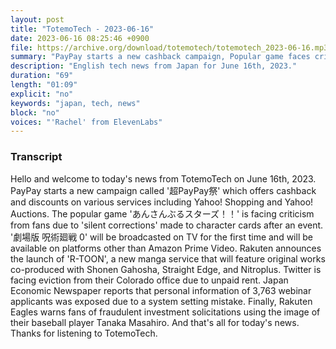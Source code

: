 ```yaml
---
layout: post
title: "TotemoTech - 2023-06-16"
date: 2023-06-16 08:25:46 +0900
file: https://archive.org/download/totemotech/totemotech_2023-06-16.mp3
summary: "PayPay starts a new cashback campaign, Popular game faces criticism due to 'silent corrections' to character cards, & more…"
description: "English tech news from Japan for June 16th, 2023."
duration: "69"
length: "01:09"
explicit: "no"
keywords: "japan, tech, news"
block: "no"
voices: "'Rachel' from ElevenLabs"
---
```


### Transcript

Hello and welcome to today's news from TotemoTech on June 16th, 2023. PayPay starts a new campaign called '超PayPay祭' which offers cashback and discounts on various services including Yahoo! Shopping and Yahoo! Auctions. The popular game 'あんさんぶるスターズ！！' is facing criticism from fans due to 'silent corrections' made to character cards after an event. '劇場版 呪術廻戦 0' will be broadcasted on TV for the first time and will be available on platforms other than Amazon Prime Video. Rakuten announces the launch of 'R-TOON', a new manga service that will feature original works co-produced with Shonen Gahosha, Straight Edge, and Nitroplus. Twitter is facing eviction from their Colorado office due to unpaid rent. Japan Economic Newspaper reports that personal information of 3,763 webinar applicants was exposed due to a system setting mistake. Finally, Rakuten Eagles warns fans of fraudulent investment solicitations using the image of their baseball player Tanaka Masahiro.   And that's all for today's news. Thanks for listening to TotemoTech.
